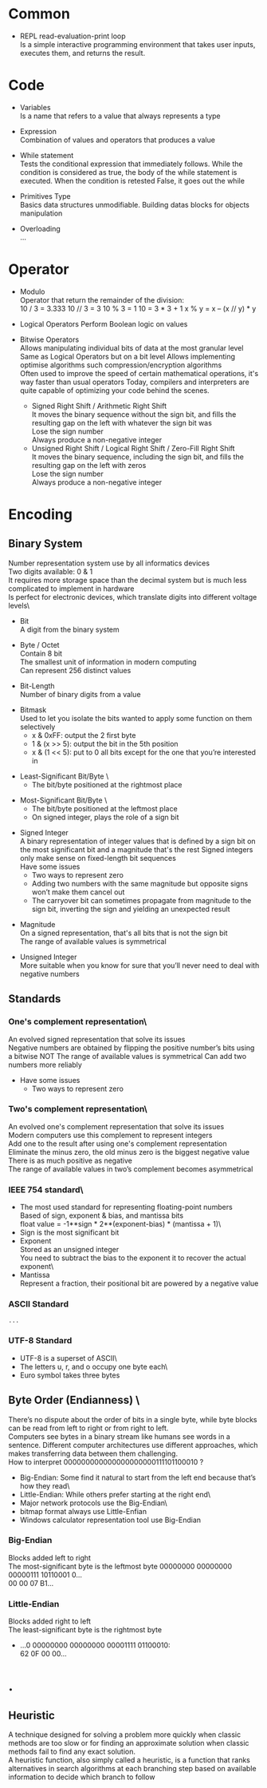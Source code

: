 # Common

+ REPL read-evaluation-print loop \
  Is a simple interactive programming environment that takes user inputs, executes them, and returns the result.

# Code

+ Variables \
  Is a name that refers to a value that always represents a type

- Expression \
  Combination of values and operators that produces a value

+ While statement \
  Tests the conditional expression that immediately follows. While the condition is considered as true, the body of the
  while statement is executed. When the condition is retested False, it goes out the while

- Primitives Type \
  Basics data structures unmodifiable. Building datas blocks for objects manipulation

+ Overloading \
  ...

# Operator

+ Modulo \
  Operator that return the remainder of the division:\
  10 / 3 = 3.333 10 // 3 = 3 10 % 3 = 1 10 = 3 * 3 + 1 x % y = x – (x // y) * y

- Logical Operators Perform Boolean logic on values

- Bitwise Operators \
  Allows manipulating individual bits of data at the most granular level\
  Same as Logical Operators but on a bit level Allows implementing optimise algorithms such compression/encryption
  algorithms\
  Often used to improve the speed of certain mathematical operations, it's way faster than usual operators Today,
  compilers and interpreters are quite capable of optimizing your code behind the scenes.
    + Signed Right Shift / Arithmetic Right Shift\
      It moves the binary sequence without the sign bit, and fills the resulting gap on the left with whatever the sign
      bit was\
      Lose the sign number\
      Always produce a non-negative integer
    + Unsigned Right Shift / Logical Right Shift / Zero-Fill Right Shift\
      It moves the binary sequence, including the sign bit, and fills the resulting gap on the left with zeros\
      Lose the sign number\
      Always produce a non-negative integer

# Encoding

## Binary System

Number representation system use by all informatics devices\
Two digits available: 0 & 1\
It requires more storage space than the decimal system but is much less complicated to implement in hardware\
Is perfect for electronic devices, which translate digits into different voltage levels\

+ Bit \
  A digit from the binary system

- Byte / Octet  \
  Contain 8 bit\
  The smallest unit of information in modern computing\
  Can represent 256 distinct values

+ Bit-Length \
  Number of binary digits from a value

- Bitmask \
  Used to let you isolate the bits wanted to apply some function on them selectively
    + x & 0xFF: output the 2 first byte
    + 1 & (x >> 5): output the bit in the 5th position
    + x & (1 << 5): put to 0 all bits except for the one that you’re interested in

+ Least-Significant Bit/Byte \
    + The bit/byte positioned at the rightmost place

- Most-Significant Bit/Byte \
    + The bit/byte positioned at the leftmost place
    + On signed integer, plays the role of a sign bit

+ Signed Integer\
  A binary representation of integer values that is defined by a sign bit on the most significant bit and a magnitude
  that's the rest Signed integers only make sense on fixed-length bit sequences\
  Have some issues
    + Two ways to represent zero
    + Adding two numbers with the same magnitude but opposite signs won’t make them cancel out
    + The carryover bit can sometimes propagate from magnitude to the sign bit, inverting the sign and yielding an
      unexpected result

- Magnitude\
  On a signed representation, that's all bits that is not the sign bit\
  The range of available values is symmetrical

+ Unsigned Integer\
  More suitable when you know for sure that you’ll never need to deal with negative numbers

## Standards

### One's complement representation\

An evolved signed representation that solve its issues\
Negative numbers are obtained by flipping the positive number’s bits using a bitwise NOT The range of available values
is symmetrical Can add two numbers more reliably

+ Have some issues
    + Two ways to represent zero

### Two's complement representation\

An evolved one's complement representation that solve its issues\
Modern computers use this complement to represent integers\
Add one to the result after using one's complement representation\
Eliminate the minus zero, the old minus zero is the biggest negative value\
There is as much positive as negative\
The range of available values in two’s complement becomes asymmetrical

### IEEE 754 standard\

+ The most used standard for representing floating-point numbers\
  Based of sign, exponent & bias, and mantissa bits\
  float value = -1\*\*sign * 2\*\*(exponent-bias) * (mantissa + 1)\
+ Sign is the most significant bit
+ Exponent\
  Stored as an unsigned integer\
  You need to subtract the bias to the exponent it to recover the actual exponent\
+ Mantissa\
  Represent a fraction, their positional bit are powered by a negative value

### ASCII Standard

    ...

### UTF-8 Standard

+ UTF-8 is a superset of ASCII\
+ The letters u, r, and o occupy one byte each\
+ Euro symbol takes three bytes

## Byte Order (Endianness) \

There’s no dispute about the order of bits in a single byte, while byte blocks can be read from left to right or from
right to left.\
Computers see bytes in a binary stream like humans see words in a sentence. Different computer architectures use
different approaches, which makes transferring data between them challenging.\
How to interpret 000000000000000000000111101100010 ?

+ Big-Endian: Some find it natural to start from the left end because that’s how they read\
+ Little-Endian: While others prefer starting at the right end\
+ Major network protocols use the Big-Endian\
+ bitmap format always use Little-Enfian
+ Windows calculator representation tool use Big-Endian

### Big-Endian

Blocks added left to right\
The most-significant byte is the leftmost byte 00000000 00000000 00000111 10110001 0...\
00 00 07 B1...

### Little-Endian

Blocks added right to left\
The least-significant byte is the rightmost byte

+ ...0 00000000 00000000 00001111 01100010:\
  62 0F 00 00...

# .

## Heuristic 

A technique designed for solving a problem more quickly when classic methods are too slow or for finding an approximate solution when classic methods fail to find any exact solution.</br>
A heuristic function, also simply called a heuristic, is a function that ranks alternatives in search algorithms at each branching step based on available information to decide which branch to follow